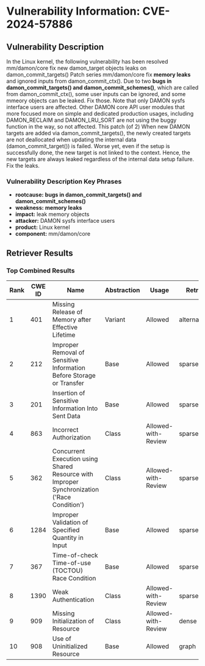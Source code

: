 # Vulnerability Information: CVE-2024-57886

## Vulnerability Description
In the Linux kernel, the following vulnerability has been resolved mm/damon/core fix new damon_target objects leaks on damon_commit_targets() Patch series mm/damon/core fix **memory leaks** and ignored inputs from damon_commit_ctx(). Due to two **bugs in damon_commit_targets() and damon_commit_schemes()**, which are called from damon_commit_ctx(), some user inputs can be ignored, and some mmeory objects can be leaked. Fix those. Note that only DAMON sysfs interface users are affected. Other DAMON core API user modules that more focused more on simple and dedicated production usages, including DAMON_RECLAIM and DAMON_LRU_SORT are not using the buggy function in the way, so not affected. This patch (of 2) When new DAMON targets are added via damon_commit_targets(), the newly created targets are not deallocated when updating the internal data (damon_commit_target()) is failed. Worse yet, even if the setup is successfully done, the new target is not linked to the context. Hence, the new targets are always leaked regardless of the internal data setup failure. Fix the leaks.

### Vulnerability Description Key Phrases
- **rootcause:** **bugs in damon_commit_targets() and damon_commit_schemes()**
- **weakness:** **memory leaks**
- **impact:** leak memory objects
- **attacker:** DAMON sysfs interface users
- **product:** Linux kernel
- **component:** mm/damon/core

## Retriever Results

### Top Combined Results

| Rank | CWE ID | Name | Abstraction | Usage  | Retrievers | Individual Scores |
|------|--------|------|-------------|-------|------------|-------------------|
| 1 | 401 | Missing Release of Memory after Effective Lifetime | Variant | Allowed | alternate_terms | 0.800 |
| 2 | 212 | Improper Removal of Sensitive Information Before Storage or Transfer | Base | Allowed | sparse | 0.794 |
| 3 | 201 | Insertion of Sensitive Information Into Sent Data | Base | Allowed | sparse | 0.754 |
| 4 | 863 | Incorrect Authorization | Class | Allowed-with-Review | sparse | 0.745 |
| 5 | 362 | Concurrent Execution using Shared Resource with Improper Synchronization ('Race Condition') | Class | Allowed-with-Review | sparse | 0.737 |
| 6 | 1284 | Improper Validation of Specified Quantity in Input | Base | Allowed | sparse | 0.736 |
| 7 | 367 | Time-of-check Time-of-use (TOCTOU) Race Condition | Base | Allowed | sparse | 0.722 |
| 8 | 1390 | Weak Authentication | Class | Allowed-with-Review | sparse | 0.718 |
| 9 | 909 | Missing Initialization of Resource | Class | Allowed-with-Review | dense | 0.537 |
| 10 | 908 | Use of Uninitialized Resource | Base | Allowed | graph | 0.003 |

